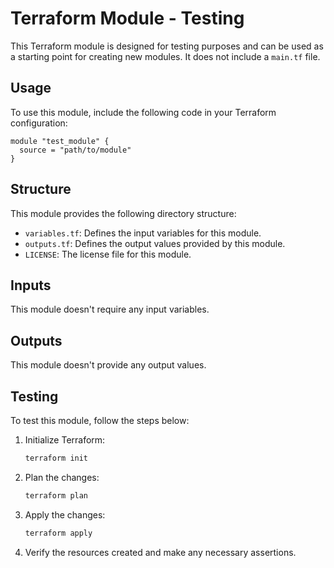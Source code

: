 # Terraform Module - Testing

This Terraform module is designed for testing purposes and can be used as a starting point for creating new modules. It does not include a `main.tf` file.

## Usage

To use this module, include the following code in your Terraform configuration:

```hcl
module "test_module" {
  source = "path/to/module"
}
```

## Structure

This module provides the following directory structure:
- `variables.tf`: Defines the input variables for this module.
- `outputs.tf`: Defines the output values provided by this module.
- `LICENSE`: The license file for this module.

## Inputs

This module doesn't require any input variables.

## Outputs

This module doesn't provide any output values.

## Testing

To test this module, follow the steps below:

1. Initialize Terraform:
   ```bash
   terraform init
   ```

2. Plan the changes:
   ```bash
   terraform plan
   ```

3. Apply the changes:
   ```bash
   terraform apply
   ```

4. Verify the resources created and make any necessary assertions.